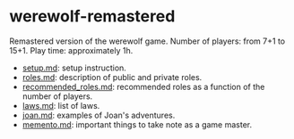 werewolf-remastered
===================

Remastered version of the werewolf game. Number of players: from 7+1 to 15+1. Play time: approximately 1h.

* [setup.md](setup.md): setup instruction.
* [roles.md](roles.md): description of public and private roles.
* [recommended_roles.md](recommended_roles.md): recommended roles as a function of the number of players.
* [laws.md](laws.md): list of laws.
* [joan.md](joan.md): examples of Joan's adventures.
* [memento.md](memento.md): important things to take note as a game master.

